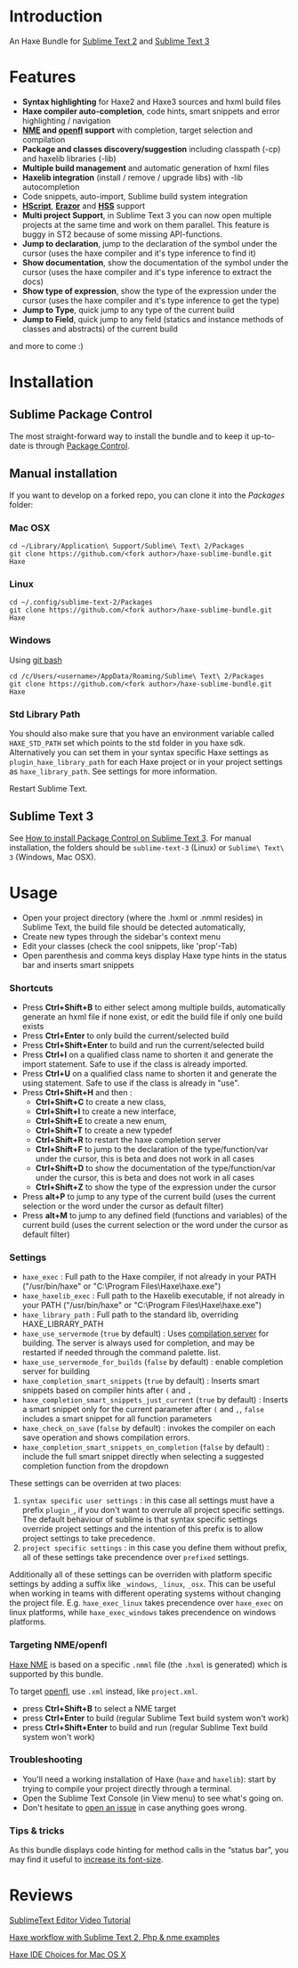 # Introduction
An Haxe Bundle for [Sublime Text 2](http://www.sublimetext.com/2) and [Sublime Text 3](http://www.sublimetext.com/3)

# Features

 - **Syntax highlighting** for Haxe2 and Haxe3 sources and hxml build files
 - **Haxe compiler auto-completion**, code hints, smart snippets and error highlighting / navigation
 - **[NME](http://www.nme.io/) and [openfl](https://github.com/openfl/openfl) support** with completion, target selection and compilation
 - **Package and classes discovery/suggestion** including classpath (-cp) and haxelib libraries (-lib)
 - **Multiple build management** and automatic generation of hxml files
 - **Haxelib integration** (install / remove / upgrade libs) with -lib autocompletion
 - Code snippets, auto-import, Sublime build system integration
 - **[HScript](http://code.google.com/p/hscript/)**, **[Erazor](https://github.com/ciscoheat/erazor)** and **[HSS](http://ncannasse.fr/projects/hss)** support
 - **Multi project Support**, in Sublime Text 3 you can now open multiple projects at the same time and work on them parallel. This feature is buggy in ST2 because of some missing API-functions.
 - **Jump to declaration**, jump to the declaration of the symbol under the cursor (uses the haxe compiler and it's type inference to find it)
 - **Show documentation**, show the documentation of the symbol under the cursor (uses the haxe compiler and it's type inference to extract the docs)
 - **Show type of expression**, show the type of the expression under the cursor (uses the haxe compiler and it's type inference to get the type)
 - **Jump to Type**, quick jump to any type of the current build
 - **Jump to Field**, quick jump to any field (statics and instance methods of classes and abstracts) of the current build

 
and more to come :)

# Installation

## Sublime Package Control

The most straight-forward way to install the bundle and to keep it up-to-date 
is through [Package Control](http://wbond.net/sublime_packages/package_control).

## Manual installation

If you want to develop on a forked repo, you can clone it into the *Packages* folder:

### Mac OSX

    cd ~/Library/Application\ Support/Sublime\ Text\ 2/Packages
    git clone https://github.com/<fork author>/haxe-sublime-bundle.git Haxe

### Linux

    cd ~/.config/sublime-text-2/Packages
    git clone https://github.com/<fork author>/haxe-sublime-bundle.git Haxe

### Windows

Using [git bash](http://code.google.com/p/msysgit/)

    cd /c/Users/<username>/AppData/Roaming/Sublime\ Text\ 2/Packages
    git clone https://github.com/<fork author>/haxe-sublime-bundle.git Haxe

### Std Library Path

You should also make sure that you have an environment variable called `HAXE_STD_PATH` set which points to the std folder in you haxe sdk. Alternatively you can set them in your syntax specific Haxe settings as `plugin_haxe_library_path` for each Haxe project or in your project settings as `haxe_library_path`. See settings for more information.

Restart Sublime Text.

## Sublime Text 3

See [How to install Package Control on Sublime Text 3](http://wbond.net/sublime_packages/package_control/installation#ST3).
For manual installation, the folders should be `sublime-text-3` (Linux) or `Sublime\ Text\ 3` (Windows, Mac OSX).

# Usage

 - Open your project directory (where the .hxml or .nmml resides) in Sublime Text, the build file should be detected automatically,
 - Create new types through the sidebar's context menu
 - Edit your classes (check the cool snippets, like 'prop'-Tab)
 - Open parenthesis and comma keys display Haxe type hints in the status bar and inserts smart snippets

### Shortcuts

 - Press **Ctrl+Shift+B** to either select among multiple builds, automatically generate an hxml file if none exist, or edit the build file if only one build exists
 - Press **Ctrl+Enter** to only build the current/selected build
 - Press **Ctrl+Shift+Enter** to build and run the current/selected build
 - Press **Ctrl+I** on a qualified class name to shorten it and generate the import statement. Safe to use if the class is already imported.
 - Press **Ctrl+U** on a qualified class name to shorten it and generate the using statement. Safe to use if the class is already in "use".
 - Press **Ctrl+Shift+H** and then : 
      - **Ctrl+Shift+C** to create a new class,
      - **Ctrl+Shift+I** to create a new interface,
      - **Ctrl+Shift+E** to create a new enum,
      - **Ctrl+Shift+T** to create a new typedef
      - **Ctrl+Shift+R** to restart the haxe completion server
      - **Ctrl+Shift+F** to jump to the declaration of the type/function/var under the cursor, this is beta and does not work in all cases
      - **Ctrl+Shift+D** to show the documentation of the type/function/var under the cursor, this is beta and does not work in all cases
      - **Ctrl+Shift+Z** to show the type of the expression under the cursor
 - Press **alt+P** to jump to any type of the current build (uses the current selection or the word under the cursor as default filter)
 - Press **alt+M** to jump to any defined field (functions and variables) of the current build (uses the current selection or the word under the cursor as default filter)

### Settings

 - `haxe_exec` : Full path to the Haxe compiler, if not already in your PATH ("/usr/bin/haxe" or "C:\Program Files\Haxe\haxe.exe")
 - `haxe_haxelib_exec` : Full path to the Haxelib executable, if not already in your PATH ("/usr/bin/haxe" or "C:\Program Files\Haxe\haxe.exe")
  - `haxe_library_path` : Full path to the standard lib, overriding HAXE_LIBRARY_PATH
 - `haxe_use_servermode` (`true` by default) : Uses [compilation server](http://haxe.org/manual/completion#compilation-cache-server) for building. The server is always used for completion, and may be restarted if needed through the command palette.
 list.
 - `haxe_use_servermode_for_builds` (`false` by default) : enable completion server for building
 - `haxe_completion_smart_snippets` (`true` by default) : Inserts smart snippets based on compiler hints after `(` and `,`
 - `haxe_completion_smart_snippets_just_current` (`true` by default) : Inserts a smart snippet only for the current parameter after `(` and `,`, `false` includes a smart snippet for all function parameters
 - `haxe_check_on_save` (`false` by default) : invokes the compiler on each save operation and shows compilation errors.
 - `haxe_completion_smart_snippets_on_completion` (`false` by default) : include the full smart snippet directly when selecting a suggested completion function from the dropdown 

These settings can be overriden at two places:
  1. `syntax specific user settings` : in this case all settings must have a prefix `plugin_`, if you don't want to overrule all project specific settings. The default behaviour of sublime is that syntax specific settings override project settings and the intention of this prefix is to allow project settings to take precedence.
  2. `project specific settings` : in this case you define them without prefix, all of these settings take precendence over `prefixed` settings.

Additionally all of these settings can be overriden with platform specific settings by adding a suffix like `_windows`, `_linux`, `_osx`. This can be useful when working in teams with different operating systems without changing the project file. E.g. `haxe_exec_linux` takes precendence over `haxe_exec` on linux platforms, while `haxe_exec_windows` takes precendence on windows platforms.




### Targeting NME/openfl

[Haxe NME](http://www.haxenme.org/) is based on a specific `.nmml` file (the `.hxml` is generated) which is supported by this bundle.

To target [openfl](https://github.com/openfl/openfl), use `.xml` instead, like `project.xml`.

 - press **Ctrl+Shift+B** to select a NME target
 - press **Ctrl+Enter** to build (regular Sublime Text build system won't work)
 - press **Ctrl+Shift+Enter** to build and run (regular Sublime Text build system won't work)

### Troubleshooting

 - You'll need a working installation of Haxe (`haxe` and `haxelib`): start by trying to compile your project directly through a terminal.
 - Open the Sublime Text Console (in View menu) to see what's going on.
 - Don't hesitate to [open an issue](https://github.com/clemos/haxe-sublime-bundle/issues) in case anything goes wrong.
 
### Tips & tricks

As this bundle displays code hinting for method calls in the “status bar”, 
you may find it useful to [increase its font-size](http://superuser.com/questions/469161/increase-the-font-size-on-sublime-text-2-status-bar).

# Reviews

[SublimeText Editor Video Tutorial](http://haxe.org/doc/videos/editors/Sublimetext)

[Haxe workflow with Sublime Text 2, Php & nme examples](http://www.aymericlamboley.fr/blog/haxe-workflow-with-sublime-text-2-php-and-nme-examples/)

[Haxe IDE Choices for Mac OS X](http://sambrick.wordpress.com/2012/03/23/haxe-ide-choices-for-mac/)
